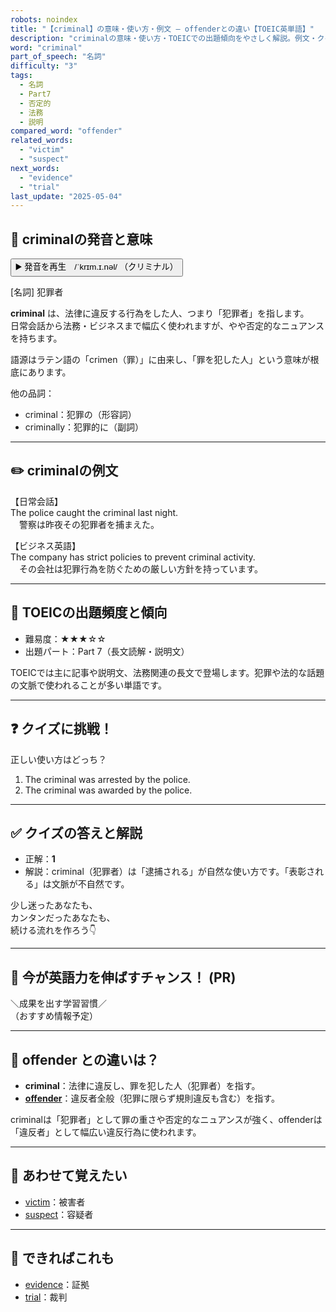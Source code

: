 ```yaml
---
robots: noindex
title: "【criminal】の意味・使い方・例文 ― offenderとの違い【TOEIC英単語】"
description: "criminalの意味・使い方・TOEICでの出題傾向をやさしく解説。例文・クイズ付きでoffenderとの違いもわかりやすく学べます。"
word: "criminal"
part_of_speech: "名詞"
difficulty: "3"
tags:
  - 名詞
  - Part7
  - 否定的
  - 法務
  - 説明
compared_word: "offender"
related_words:
  - "victim"
  - "suspect"
next_words:
  - "evidence"
  - "trial"
last_update: "2025-05-04"
---
```


## 🔰 criminalの発音と意味

<button class="play-audio" onclick="playTTS('criminal')">
  <span class="play-audio-main">
    ▶️ 発音を再生　/ˈkrɪm.ɪ.nəl/
  </span>
  <span class="play-audio-sub">
    （クリミナル）
  </span>
</button>

[名詞] 犯罪者

**criminal** は、法律に違反する行為をした人、つまり「犯罪者」を指します。  
日常会話から法務・ビジネスまで幅広く使われますが、やや否定的なニュアンスを持ちます。

語源はラテン語の「crimen（罪）」に由来し、「罪を犯した人」という意味が根底にあります。

他の品詞：  
- criminal：犯罪の（形容詞）
- criminally：犯罪的に（副詞）

---

## ✏️ criminalの例文

【日常会話】  
The police caught the criminal last night.  
　警察は昨夜その犯罪者を捕まえた。

【ビジネス英語】  
The company has strict policies to prevent criminal activity.  
　その会社は犯罪行為を防ぐための厳しい方針を持っています。

---

## 🎯 TOEICの出題頻度と傾向

- 難易度：★★★☆☆
- 出題パート：Part 7（長文読解・説明文）

TOEICでは主に記事や説明文、法務関連の長文で登場します。犯罪や法的な話題の文脈で使われることが多い単語です。

---

## ❓ クイズに挑戦！

正しい使い方はどっち？

1. The criminal was arrested by the police.  
2. The criminal was awarded by the police.

---

## ✅ クイズの答えと解説

- 正解：**1**
- 解説：criminal（犯罪者）は「逮捕される」が自然な使い方です。「表彰される」は文脈が不自然です。

少し迷ったあなたも、  
カンタンだったあなたも、  
続ける流れを作ろう👇️

---

## 🚀 今が英語力を伸ばすチャンス！ (PR)

<div class="info-center">
＼成果を出す学習習慣／<br>  
（おすすめ情報予定）
</div>

---

## 🤔  offender との違いは？

- **criminal**：法律に違反し、罪を犯した人（犯罪者）を指す。
- **[offender](/word/offender)**：違反者全般（犯罪に限らず規則違反も含む）を指す。

criminalは「犯罪者」として罪の重さや否定的なニュアンスが強く、offenderは「違反者」として幅広い違反行為に使われます。

---

## 🧩 あわせて覚えたい

- [victim](/word/victim)：被害者
- [suspect](/word/suspect)：容疑者

---

## 📖 できればこれも

- [evidence](/word/evidence)：証拠
- [trial](/word/trial)：裁判

<!-- cvid: aid26_bid26 -->
